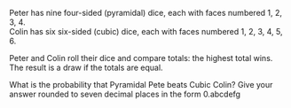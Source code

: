 <p>Peter has nine four-sided (pyramidal) dice, each with faces numbered 1, 2, 3, 4.<br />
Colin has six six-sided (cubic) dice, each with faces numbered 1, 2, 3, 4, 5, 6.</p>

<p>Peter and Colin roll their dice and compare totals: the highest total wins. The result is a draw if the totals are equal.</p>

<p>What is the probability that Pyramidal Pete beats Cubic Colin? Give your answer rounded to seven decimal places in the form 0.abcdefg</p>
